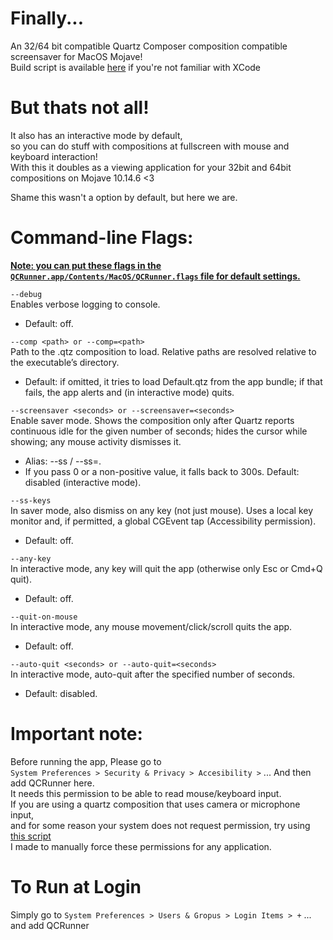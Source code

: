 # Finally... 
An 32/64 bit compatible Quartz Composer composition compatible screensaver for MacOS Mojave! <br>
Build script is available [here](https://github.com/g-l-i-t-c-h-o-r-s-e/QCRunner/blob/main/QCRunner/build.sh) if you're not familiar with XCode

# But thats not all!
It also has an interactive mode by default, <br> so you can do stuff with compositions at fullscreen with mouse and keyboard interaction! <br>
With this it doubles as a viewing application for your 32bit and 64bit compositions on Mojave 10.14.6 <3

Shame this wasn't a option by default, but here we are.

# Command-line Flags:
<ins>**Note: you can put these flags in the `QCRunner.app/Contents/MacOS/QCRunner.flags` file for default settings.**</ins>

`--debug` <br>
Enables verbose logging to console. 
- Default: off.

`--comp <path> or --comp=<path>` <br>
Path to the .qtz composition to load. Relative paths are resolved relative to the executable’s directory.
  - Default: if omitted, it tries to load Default.qtz from the app bundle; if that fails, the app alerts and (in interactive mode) quits.

`--screensaver <seconds> or --screensaver=<seconds>` <br>
Enable saver mode. Shows the composition only after Quartz reports continuous idle for the given number of seconds; hides the cursor while showing; any mouse activity dismisses it.
  - Alias: --ss <seconds> / --ss=<seconds>.
  - If you pass 0 or a non-positive value, it falls back to 300s.
Default: disabled (interactive mode).

`--ss-keys` <br>
In saver mode, also dismiss on any key (not just mouse). Uses a local key monitor and, if permitted, a global CGEvent tap (Accessibility permission).
  - Default: off.

`--any-key` <br>
In interactive mode, any key will quit the app (otherwise only Esc or Cmd+Q quit).
  - Default: off.

`--quit-on-mouse` <br>
In interactive mode, any mouse movement/click/scroll quits the app.
  - Default: off.

`--auto-quit <seconds> or --auto-quit=<seconds>` <br>
In interactive mode, auto-quit after the specified number of seconds.
  - Default: disabled.

# Important note:
Before running the app, Please go to <br> 
`System Preferences > Security & Privacy > Accesibility >` ... And then add QCRunner here. <br>
It needs this permission to be able to read mouse/keyboard input. <br>
If you are using a quartz composition that uses camera or microphone input, <br> 
and for some reason your system does not request permission, try using [this script](https://gist.github.com/g-l-i-t-c-h-o-r-s-e/fe1e3215cde369806c9fef50e3b15b30) <br> I made to manually force these permissions for any application.

# To Run at Login
Simply go to `System Preferences > Users & Gropus > Login Items > +` ... and add QCRunner
